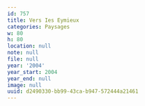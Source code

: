```yaml
---
id: 757
title: Vers Ies Eymieux
categories: Paysages
w: 80
h: 80
location: null
note: null
file: null
year: '2004'
year_start: 2004
year_end: null
image: null
uuid: d2490330-bb99-43ca-b947-572444a21461
---
```


